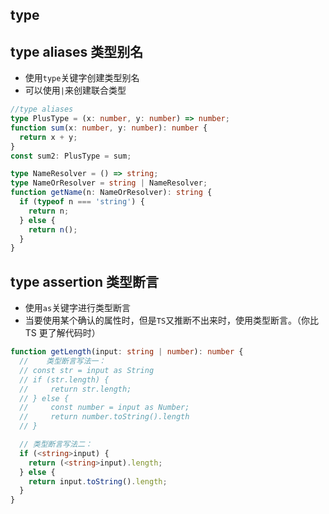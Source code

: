 ## type

## type aliases 类型别名

- 使用`type`关键字创建类型别名
- 可以使用`|`来创建联合类型

```ts
//type aliases
type PlusType = (x: number, y: number) => number;
function sum(x: number, y: number): number {
  return x + y;
}
const sum2: PlusType = sum;

type NameResolver = () => string;
type NameOrResolver = string | NameResolver;
function getName(n: NameOrResolver): string {
  if (typeof n === 'string') {
    return n;
  } else {
    return n();
  }
}
```

## type assertion 类型断言

- 使用`as`关键字进行类型断言
- 当要使用某个确认的属性时，但是`TS`又推断不出来时，使用类型断言。（你比 TS 更了解代码时）

```ts
function getLength(input: string | number): number {
  //    类型断言写法一：
  // const str = input as String
  // if (str.length) {
  //     return str.length;
  // } else {
  //     const number = input as Number;
  //     return number.toString().length
  // }

  // 类型断言写法二：
  if (<string>input) {
    return (<string>input).length;
  } else {
    return input.toString().length;
  }
}
```
